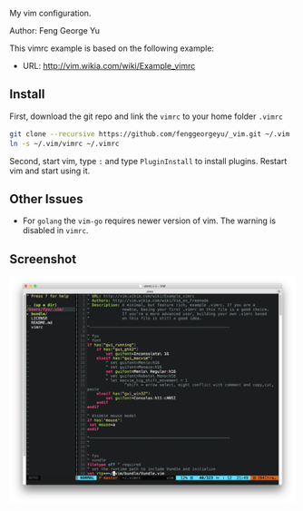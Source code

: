 My vim configuration.

Author: Feng George Yu

This vimrc example is based on the following example:

* URL: http://vim.wikia.com/wiki/Example_vimrc

## Install

First, download the git repo and link the `vimrc` to your home folder `.vimrc`

```bash
git clone --recursive https://github.com/fenggeorgeyu/_vim.git ~/.vim
ln -s ~/.vim/vimrc ~/.vimrc
```

Second, start vim, type `:` and type `PluginInstall` to install plugins. Restart vim and start using it.


## Other Issues

* For `golang` the `vim-go` requires newer version of vim. The warning is disabled in `vimrc`.

## Screenshot

![Screenshot](misc/screenshot.png)
